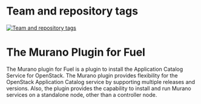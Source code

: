 Team and repository tags
========================

[![Team and repository tags](http://governance.openstack.org/badges/fuel-plugin-murano.svg)](http://governance.openstack.org/reference/tags/index.html)

<!-- Change things from this point on -->

The Murano Plugin for Fuel
==========================

The Murano plugin for Fuel is a plugin to install the Application Catalog
Service for OpenStack. The Murano plugin provides flexibility for the
OpenStack Application Catalog service by supporting multiple releases and
versions. Also, the plugin provides the capability to install and run
Murano services on a standalone node, other than a controller node.